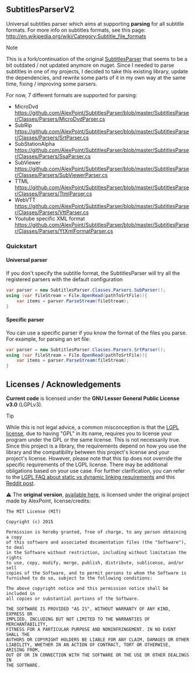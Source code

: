 ## SubtitlesParserV2
Universal subtitles parser which aims at supporting **parsing** for all subtitle formats.
For more info on subtitles formats, see this page: http://en.wikipedia.org/wiki/Category:Subtitle_file_formats
> [!NOTE]
> This is a fork/continuation of the original [SubtitlesParser](https://github.com/AlexPoint/SubtitlesParser) that seems to be a bit outdated / not updated anymore on nuget. Since I needed to parse subtitles in one of my projects, I decided to take this existing library, update the dependencies, and rewrite some parts of it in my own way at the same time, fixing / improving some parsers.

For now, 7 different formats are supported for parsing:
* MicroDvd	https://github.com/AlexPoint/SubtitlesParser/blob/master/SubtitlesParser/Classes/Parsers/MicroDvdParser.cs
* SubRip	https://github.com/AlexPoint/SubtitlesParser/blob/master/SubtitlesParser/Classes/Parsers/SrtParser.cs
* SubStationAlpha	https://github.com/AlexPoint/SubtitlesParser/blob/master/SubtitlesParser/Classes/Parsers/SsaParser.cs
* SubViewer	https://github.com/AlexPoint/SubtitlesParser/blob/master/SubtitlesParser/Classes/Parsers/SubViewerParser.cs
* TTML	https://github.com/AlexPoint/SubtitlesParser/blob/master/SubtitlesParser/Classes/Parsers/TtmlParser.cs
* WebVTT	https://github.com/AlexPoint/SubtitlesParser/blob/master/SubtitlesParser/Classes/Parsers/VttParser.cs
* Youtube specific XML format	https://github.com/AlexPoint/SubtitlesParser/blob/master/SubtitlesParser/Classes/Parsers/YtXmlFormatParser.cs

### Quickstart
#### Universal parser

If you don't specify the subtitle format, the SubtitlesParser will try all the registered parsers with the default configuration

```csharp
var parser = new SubtitlesParser.Classes.Parsers.SubParser();
using (var fileStream = File.OpenRead(pathToSrtFile)){
	var items = parser.ParseStream(fileStream);
}
```

#### Specific parser

You can use a specific parser if you know the format of the files you parse.
For example, for parsing an srt file:

```csharp
var parser = new SubtitlesParser.Classes.Parsers.SrtParser();
using (var fileStream = File.OpenRead(pathToSrtFile)){
	var items = parser.ParseStream(fileStream);
}
```
## Licenses / Acknowledgements
**Current code** is licensed under the **GNU Lesser General Public License v3.0** (LGPLv3).
> [!TIP]
> While this is not legal advice, a common misconception is that the [LGPL license](https://choosealicense.com/licenses/lgpl-3.0/), due to having "GPL" in its name, requires you to license your program under the GPL or the same license. This is not necessarily true. Since this project is a library,
> the requirements depend on how you use the library and the compatibility between this project's license and your project's license. However, please note that this tip does not override the specific requirements of the LGPL license. There may be
> additional obligations based on your use case. For further clarification, you can refer to the [LGPL FAQ about static vs dynamic linking requirements](https://www.gnu.org/licenses/gpl-faq.html#LGPLStaticVsDynamic) and this [Reddit post](https://www.reddit.com/r/rust/comments/fevz37/comment/fjsg393/).

⚠️ The **original version**, [available here](https://github.com/AlexPoint/SubtitlesParser/tree/3e3b97409481dccaa5bb96391d1c066cf0f2dfef), is licensed under the original project made by AlexPoint, license/credits:
```
The MIT License (MIT)

Copyright (c) 2015

Permission is hereby granted, free of charge, to any person obtaining a copy
of this software and associated documentation files (the "Software"), to deal
in the Software without restriction, including without limitation the rights
to use, copy, modify, merge, publish, distribute, sublicense, and/or sell
copies of the Software, and to permit persons to whom the Software is
furnished to do so, subject to the following conditions:

The above copyright notice and this permission notice shall be included in
all copies or substantial portions of the Software.

THE SOFTWARE IS PROVIDED "AS IS", WITHOUT WARRANTY OF ANY KIND, EXPRESS OR
IMPLIED, INCLUDING BUT NOT LIMITED TO THE WARRANTIES OF MERCHANTABILITY,
FITNESS FOR A PARTICULAR PURPOSE AND NONINFRINGEMENT. IN NO EVENT SHALL THE
AUTHORS OR COPYRIGHT HOLDERS BE LIABLE FOR ANY CLAIM, DAMAGES OR OTHER
LIABILITY, WHETHER IN AN ACTION OF CONTRACT, TORT OR OTHERWISE, ARISING FROM,
OUT OF OR IN CONNECTION WITH THE SOFTWARE OR THE USE OR OTHER DEALINGS IN
THE SOFTWARE.
```
